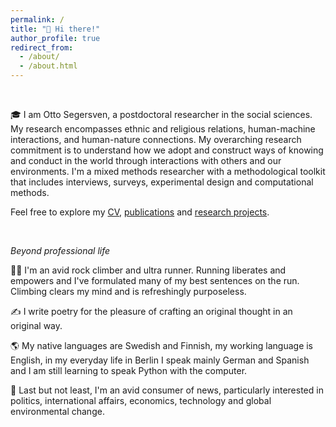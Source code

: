 ```yaml
---
permalink: /
title: "👋 Hi there!"
author_profile: true
redirect_from: 
  - /about/
  - /about.html
---
```


 


<!--This is my personal page to tell you about myself, my work and showcase my research projects and proposals.-->




<br>


🎓 I am Otto Segersven, a postdoctoral researcher in the social sciences. My research encompasses ethnic and religious relations, human-machine interactions, and human-nature connections. My overarching research commitment is to understand how we adopt and construct ways of knowing and conduct in the world through interactions with others and our environments. I'm a mixed methods researcher with a methodological toolkit that includes interviews, surveys, experimental design and computational methods.




Feel free to explore my [CV](cv/), [publications](/publications1/) and [research projects](/projects1/).

<br>

*Beyond professional life*


🏃‍♂️ I'm an avid rock climber and ultra runner. Running liberates and empowers and I've formulated many of my best sentences on the run. Climbing clears my mind and is refreshingly purposeless.


✍️ I write poetry for the pleasure of crafting an original thought in an original way.  <!--Poetry helps me to touch the here and now and perhaps grasp a glimpse of the universal, intersubjective experience.-->


🌎 My native languages are Swedish and Finnish, my working language is English, in my everyday life in Berlin I speak mainly German and Spanish and I am still learning to speak Python with the computer.


📰 Last but not least, I'm an avid consumer of news, particularly interested in politics, international affairs, economics, technology and global environmental change.

